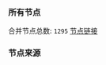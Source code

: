 ### 所有节点
合并节点总数: `1295`
[节点链接](https://raw.githubusercontent.com/rzhy1/11/master/sub/sub_merge_base64.txt)

### 节点来源
